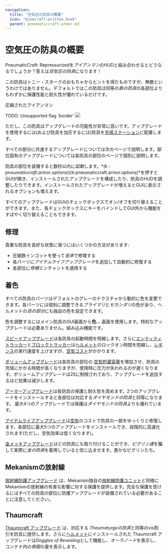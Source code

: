 ```yaml
---
navigation:
  title: "空気圧の防具の概要"
  icon: "minecraft:written_book"
  parent: pneumaticcraft:armor.md
---
```


# 空気圧の防具の概要

<Color hex="#228">PneumaticCraft: Repressurized</Color>を*アイアンマン*のHUDと組み合わせるとどうなるでしょうか？答えは*空気圧の防具*になります！

この防具はトニー・スタークのおもちゃからヒントを得たものですが、無敵というわけではありません。デフォルトではこの防具は同等の*鉄の防具*の各部位よりもわずかに保護性能と耐久性が優れているだけです。

圧縮されたアイアンマン

TODO: Unsupported flag 'border'
![](pneumatic_armor.png)

ただし、この防具はアップグレードの可能性が非常に高いです。アップグレードを使用するには(および防具を加圧するには)防具を[充填ステーション](../machines/charging_station.md)に配置します。

すべての部分に共通するアップグレードについては次のページで説明します。部位固有のアップグレードについては各防具の部位のページで個別に説明します。

防具の部位を装備すると数秒以内に*起動*します。*$(k:pneumaticcraft.armor.options)$(/k:pneumaticcraft.armor.options)*を押すとGUIが開き、インストールされたアップグレードを構成したり、防具のHUDを調整したりできます。インストールされたアップグレードが増えるとGUIに表示されるオプションも増えます。

すべてのアップグレードはGUIのチェックボックスでオン/オフを切り替えることができます。また、各チェックボックスにキーをバインドしてGUI外から機能をすばやく切り替えることもできます。

## 修理

<ItemImage id="minecraft:anvil" />

貴重な防具を良好な状態に保つにはいくつかの方法があります:
- 圧縮鉄インゴットを使って*金床*で修理する
- 各パーツに*アイテムライフアップグレード*を追加して自動的に修復する
- 各部位に*修繕*エンチャントを適用する

## 着色

すべての防具のパーツはデフォルトのグレーのテクスチャから動的に色を変更できます。各パーツには個別に調整できる*プライマリ*と*セカンダリ*の色があり、ヘルメットの*目の部分*にも独自の色を設定できます。

色を調整するにはメイン防具のGUI画面から**色...** 画面を使用します。特別なアップグレードは必要ありません。組み込み機能です。

<ItemImage id="pneumaticcraft:speed_upgrade" />

[スピードアップグレード](../base_concepts/upgrades.md#speed)は各防具の起動時間を短縮します。さらに[エンティティトラッカー](../base_concepts/upgrades.md#entity_tracker)と[ブロックトラッカー](../base_concepts/upgrades.md#block_tracker)は[ヘルメット](./pneumatic_helmet.md)のロックオン時間を短縮し、[レギンス](./pneumatic_leggings.md)の実行速度を上げますが、[空気コスト](../base_concepts/pressure.md)がかかります。

<ItemImage id="pneumaticcraft:volume_upgrade" />

[ボリュームアップグレード](../base_concepts/upgrades.md#volume)は各防具の部位の [空気貯蔵容量](../base_concepts/pressure.md)を増加させ、防具の充填にかかる時間が長くなりますが、使用時に圧力が失われるのが遅くなります。ボリュームアップグレードは25に制限されており、アップグレードを追加するほど効果は減少します。

<ItemImage id="pneumaticcraft:armor_upgrade" />

[アーマーアップグレード](../base_concepts/upgrades.md#armor)は各防具の保護と耐久性を高めます。2つのアップグレードをインストールすると各部位は対応する*ダイヤモンドの防具*と同等になります。 最大4つのアップグレードでは保護は*ダイヤモンドの防具*よりも優れています。

<ItemImage id="pneumaticcraft:item_life_upgrade" />

[アイテムライフアップグレード](../base_concepts/upgrades.md#item_life)は[空気](../base_concepts/pressure.md)のコストで防具の一部をゆっくりと修復します。各部位に最大5つのアップグレードをインストールでき、段階的に高速化されます(ただし、空気効率は低くなります)。

<ItemImage id="pneumaticcraft:gilded_upgrade" />

[金メッキアップグレード](../base_concepts/upgrades.md#gilded)はどの防具にも取り付けることができ、*ピグリン達*を騙して実際に*金の防具*を着用していると信じ込ませます。愚かなピグリンたち。

## Mekanismの放射線

<ItemImage id="pneumaticcraft:radiation_shielding_upgrade" />

[放射線防護アップグレード](../base_concepts/upgrades.md#radiation_shielding) は、Mekanism独自の[放射線防護ユニット](https://wiki.aidancbrady.com/wiki/Radiation_Shielding_Unit)と同様にMekanismの放射線の有害な影響に対する保護を提供します。完全な保護を受けるにはすべての防具の部位に防護アップグレードが装備されている必要があることに注意してください。

## Thaumcraft

[Thaumcraft アップグレード](../base_concepts/upgrades.md#thaumcraft) は、対応する *Thaumaturgeの防具*と同等のvis割引を防具に提供します。さらに[ヘルメット](./helmet.md)にインストールされた Thaumcraft アップグレードは*Goggles of Revealing*として機能し、*オーラノード*を表示し、コンテナ内の*側面*の量を表示します。

